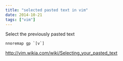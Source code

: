 ```yaml
---
title: "selected pasted text in vim"
date: 2014-10-21
tags: ["vim"]
---
```


Select the previously pasted text

```vim
nnoremap gp `[v`]
```

http://vim.wikia.com/wiki/Selecting_your_pasted_text

